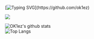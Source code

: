 
[![Typing SVG](https://readme-typing-svg.herokuapp.com?font=Fira+Code&weight=700&pause=1000&color=ED3F84&width=435&lines=Hey%2C+I'm+OK1ez!)](https://github.com/ok1ez)

<a href="https://ko-fi.com/ok1ez"><img src="https://img.buymeacoffee.com/button-api/?text=Support me <3&emoji=🥤&button_colour=141220&font_colour=ffffff&font_family=Lato&outline_colour=ffffff&coffee_colour=FFDD00" /></a>

![OK1ez's github stats](https://github-readme-stats.vercel.app/api?username=ok1ez&count_private=true&include_all_commits=true&theme=radical&hide_border=true)
  </BR>
![Top Langs](https://github-readme-stats.vercel.app/api/top-langs/?username=OK1ez&count_private=true&include_all_commits=true&theme=radical&hide_border=true)
